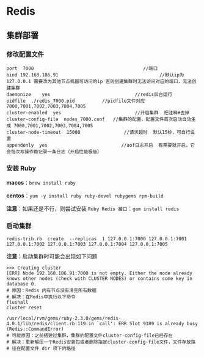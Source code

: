 # Redis

## 集群部署

### 修改配置文件

```
port  7000                                        //端口     
bind 192.168.186.91                                     //默认ip为127.0.0.1 需要改为其他节点机器可访问的ip 否则创建集群时无法访问对应的端口，无法创建集群
daemonize    yes                               //redis后台运行
pidfile  ./redis_7000.pid          //pidfile文件对应7000,7001,7002,7003,7004,7005 
cluster-enabled  yes                           //开启集群  把注释#去掉
cluster-config-file  nodes_7000.conf   //集群的配置，配置文件首次启动自动生成 7000,7001,7002,7003,7004,7005 
cluster-node-timeout  15000                //请求超时  默认15秒，可自行设置
appendonly  yes                           //aof日志开启  有需要就开启，它会每次写操作都记录一条日志（开启性能极低）　
```

### 安装 Ruby

**macos**：`brew install ruby`

**centos**：`yum -y install ruby ruby-devel rubygems rpm-build`

**注意**：如果还是不行，则尝试安装 `Ruby Redis 接口`：`gem install redis`

### 启动集群

```properties
redis-trib.rb  create  --replicas  1 127.0.0.1:7000 127.0.0.1:7001 127.0.0.1:7002 127.0.0.1:7003 127.0.0.1:7004 127.0.0.1:7005
```

**注意**：启动集群时可能会出现如下问题

```properties
>>> Creating cluster
[ERR] Node 192.168.186.91:7000 is not empty. Either the node already knows other nodes (check with CLUSTER NODES) or contains some key in database 0.
# 原因：Redis 内有节点没有清空所有数据
# 解决：在Redis中执行以下命令
flushall
cluster reset
```

```properties
/usr/local/rvm/gems/ruby-2.3.0/gems/redis-4.0.1/lib/redis/client.rb:119:in `call': ERR Slot 9189 is already busy (Redis::CommandError)
# 可能原因：之前搭建过集群，集群的配置文件cluster-config-file已经存在
# 解决：重新解压一个Redis安装包或者删除指定cluster-config-file文件，文件存放路
# 径在配置文件 dir 项下的路径
```

